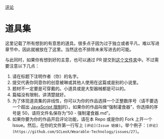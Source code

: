 [评论](https://github.com/SCLeoX/Wearable-Technology/issues/36)

# 道具集
这里记载了所有想到的有意思的道具。很多点子因为过于独立或者平凡，难以写进章节中，因此就被放在了这里。当然这也不排除未来写进去的可能。

与此同时，如果你有想到好的主意，也可以通过 PR 提交到[这个文件夹](https://github.com/SCLeoX/Wearable-Technology/tree/master/chapters/4%20-%20道具集)中。不过需要注意以下几点：

1. 请在标题下注明作者（你）的名字。
2. 提交代表你同意你的创意被琳或其他人使用在这篇或是别的小说里。
3. 题材不一定要是可穿戴的。小道具或是大型器械都是可以的。
4. 篇幅没有限制，讲清楚就好。
5. 为了体现道具集的非线性，你可以为你的作品选择一个正整数序号（请不要选一个超出 [JavaScript 限制](https://developer.mozilla.org/en-US/docs/Web/JavaScript/Reference/Global_Objects/Number/MAX_SAFE_INTEGER)的）。如果你的作品叫做“强制灌食器”，你选择的序号是 50，请将文件名保存为“50 - 强制灌食器.md”。
6. 如果你要为你的作品开启评论功能，请在本 Repo 或是你的 Fork 上开一个 Issue。然后，在你的文件第一行写上 `[评论](Issue 链接)`。举个例子：`[评论](https://github.com/SCLeoX/Wearable-Technology/issues/27)`。
